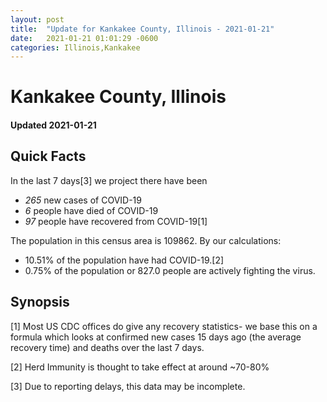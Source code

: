 ```yaml
---
layout: post
title:  "Update for Kankakee County, Illinois - 2021-01-21"
date:   2021-01-21 01:01:29 -0600
categories: Illinois,Kankakee
---
```


# Kankakee County, Illinois
#### Updated 2021-01-21

## Quick Facts

In the last 7 days[3] we project there have been
- *265* new cases of COVID-19
- *6* people have died of COVID-19
- *97* people have recovered from COVID-19[1]

The population in this census area is 109862. By our calculations:
- 10.51% of the population have had COVID-19.[2]
- 0.75% of the population or 827.0 people are actively fighting the virus.

## Synopsis




[1] Most US CDC offices do give any recovery statistics- we base this on a formula which looks at confirmed new cases
15 days ago (the average recovery time) and deaths over the last 7 days.

[2] Herd Immunity is thought to take effect at around ~70-80%

[3] Due to reporting delays, this data may be incomplete.
 
    